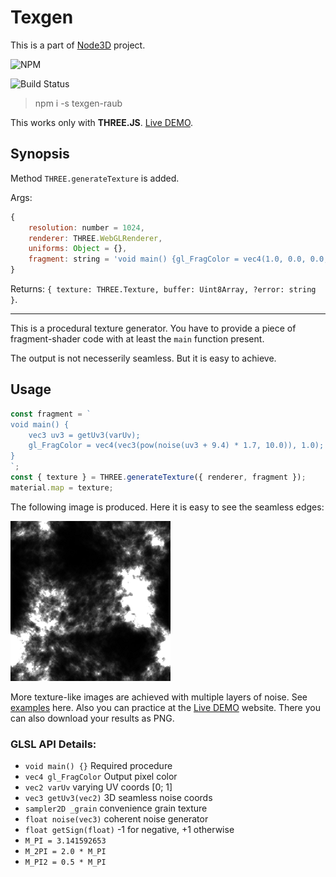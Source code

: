 # Texgen

This is a part of [Node3D](https://github.com/node-3d) project.

![NPM](https://nodei.co/npm/texgen-raub.png?compact=true)

![Build Status](https://travis-ci.com/node-3d/texgen-raub.svg?branch=master)

> npm i -s texgen-raub

This works only with **THREE.JS**. [Live DEMO](http://gsom.tech/texgen).


## Synopsis

Method `THREE.generateTexture` is added.

Args:
```js
{
	resolution: number = 1024,
	renderer: THREE.WebGLRenderer,
	uniforms: Object = {},
	fragment: string = 'void main() {gl_FragColor = vec4(1.0, 0.0, 0.0, 1.0);}',
}
```

Returns: `{ texture: THREE.Texture, buffer: Uint8Array, ?error: string }`.

---

This is a procedural texture generator. You have to provide a piece of
fragment-shader code with at least the `main` function present.

The output is not necesserily seamless. But it is easy to achieve.



## Usage

```js
const fragment = `
void main() {
	vec3 uv3 = getUv3(varUv);
	gl_FragColor = vec4(vec3(pow(noise(uv3 + 9.4) * 1.7, 10.0)), 1.0);
}
`;
const { texture } = THREE.generateTexture({ renderer, fragment });
material.map = texture;
```

The following image is produced. Here it is easy to see the seamless edges:

![Example](example.png)

More texture-like images are achieved with multiple layers of noise.
See [examples](examples.js) here. Also you can practice at the
[Live DEMO](http://gsom.tech/texgen) website.
There you can also download your results as PNG.

### GLSL API Details:

* `void main() {}` Required procedure
* `vec4 gl_FragColor` Output pixel color
* `vec2 varUv` varying UV coords [0; 1]
* `vec3 getUv3(vec2)` 3D seamless noise coords
* `sampler2D _grain` convenience grain texture
* `float noise(vec3)` coherent noise generator
* `float getSign(float)` -1 for negative, +1 otherwise
* `M_PI = 3.141592653`
* `M_2PI = 2.0 * M_PI`
* `M_PI2 = 0.5 * M_PI`
